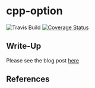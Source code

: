 # cpp-option

![Travis Build](https://travis-ci.org/cwoodall/cpp-option.svg)
[![Coverage Status](https://coveralls.io/repos/github/cwoodall/cpp-option/badge.svg?branch=master)](https://coveralls.io/github/cwoodall/cpp-option?branch=master)

## Write-Up

Please see the blog post [here]()

## References
